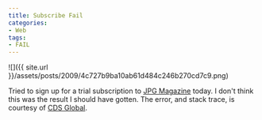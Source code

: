 ```yaml
---
title: Subscribe Fail
categories:
- Web
tags:
- FAIL
---
```


![]({{ site.url }}/assets/posts/2009/4c727b9ba10ab61d484c246b270cd7c9.png)
  



Tried to sign up for a trial subscription to [JPG Magazine](http://jpgmag.com/) today. I don't think this was the result I should have gotten. The error, and stack trace, is courtesy of [CDS Global](http://www.cds-global.com/).
